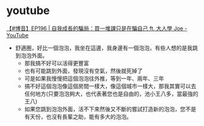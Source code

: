 

# youtube

[【#博音】EP196 | 自我成長的騙局：買一堆課只是在騙自己 ft. 大人學 Joe - YouTube](https://www.youtube.com/watch?v=9e85bez1fRg&t=719s)



- 舒適圈，好比一個泡泡，我坐在這邊，我身邊有一個泡泡，有些人想的是我跳到泡泡外面。
  - 那我搞不好可以活得更豐富
  - 也有可能跳到外面，發現沒有空氣，然後就死掉了
  - 可是如果我慢慢把這個泡泡往外推，等到一年、兩年、三年
  - 搞不好這個泡泡像這個房間一樣大，像這個城市一樣大，那我其實可以去任何地方(只要泡泡夠大，也代表著您也是自由的，池小王八多，當最強的王八)
  - 如果您跳到泡泡外面，活不下來然後又不斷的嘗試打造新的泡泡，您不是有天份，也沒有長輩之助，能有多大的泡泡。